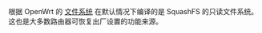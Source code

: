 根据 OpenWrt 的 [文件系统](https://openwrt.org/docs/techref/filesystems) 在默认情况下编译的是 SquashFS 的只读文件系统。这也是大多数路由器可恢复出厂设置的功能来源。